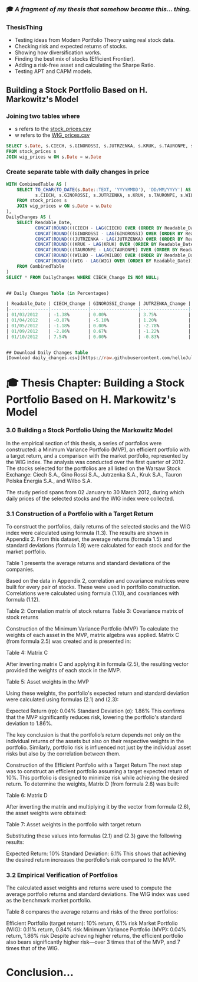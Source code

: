 
### 🎓 _A fragment of my thesis that somehow became this... thing._


### ThesisThing  
- Testing ideas from Modern Portfolio Theory using real stock data.
- Checking risk and expected returns of stocks.
- Showing how diversification works.
- Finding the best mix of stocks (Efficient Frontier).
- Adding a risk-free asset and calculating the Sharpe Ratio.
- Testing APT and CAPM models.

## Building a Stock Portfolio Based on H. Markowitz's Model

### Joining two tables where

- s refers to the [stock_prices.csv](https://github.com/helloJulie/Thesis/blob/main/stock%20prices.csv)  
- w refers to the [WIG_prices.csv](https://github.com/helloJulie/Thesis/blob/main/WIG%20prices.csv)

```sql
SELECT s.Date, s.CIECH, s.GINOROSSI, s.JUTRZENKA, s.KRUK, s.TAURONPE, s.WILBO, w.WIG 
FROM stock_prices s 
JOIN wig_prices w ON s.Date = w.Date
```

### Create separate table with daily changes in price
```sql
WITH CombinedTable AS (
    SELECT TO_CHAR(TO_DATE(s.Date::TEXT, 'YYYYMMDD'), 'DD/MM/YYYY') AS Readable_Date,
           s.CIECH, s.GINOROSSI, s.JUTRZENKA, s.KRUK, s.TAURONPE, s.WILBO, w.WIG
    FROM stock_prices s 
    JOIN wig_prices w ON s.Date = w.Date
),
DailyChanges AS (
    SELECT Readable_Date,
           CONCAT(ROUND(((CIECH - LAG(CIECH) OVER (ORDER BY Readable_Date)) / LAG(CIECH) OVER (ORDER BY Readable_Date)) * 100, 2), '%') AS CIECH_Change,
           CONCAT(ROUND(((GINOROSSI - LAG(GINOROSSI) OVER (ORDER BY Readable_Date)) / LAG(GINOROSSI) OVER (ORDER BY Readable_Date)) * 100, 2), '%') AS GINOROSSI_Change,
           CONCAT(ROUND(((JUTRZENKA - LAG(JUTRZENKA) OVER (ORDER BY Readable_Date)) / LAG(JUTRZENKA) OVER (ORDER BY Readable_Date)) * 100, 2), '%') AS JUTRZENKA_Change,
           CONCAT(ROUND(((KRUK - LAG(KRUK) OVER (ORDER BY Readable_Date)) / LAG(KRUK) OVER (ORDER BY Readable_Date)) * 100, 2), '%') AS KRUK_Change,
           CONCAT(ROUND(((TAURONPE - LAG(TAURONPE) OVER (ORDER BY Readable_Date)) / LAG(TAURONPE) OVER (ORDER BY Readable_Date)) * 100, 2), '%') AS TAURONPE_Change,
           CONCAT(ROUND(((WILBO - LAG(WILBO) OVER (ORDER BY Readable_Date)) / LAG(WILBO) OVER (ORDER BY Readable_Date)) * 100, 2), '%') AS WILBO_Change,
           CONCAT(ROUND(((WIG - LAG(WIG) OVER (ORDER BY Readable_Date)) / LAG(WIG) OVER (ORDER BY Readable_Date)) * 100, 2), '%') AS WIG_Change
    FROM CombinedTable
)
SELECT * FROM DailyChanges WHERE CIECH_Change IS NOT NULL;


## Daily Changes Table (in Percentages)

| Readable_Date | CIECH_Change | GINOROSSI_Change | JUTRZENKA_Change | KRUK_Change | TAURONPE_Change | WILBO_Change | WIG_Change |
|---------------|--------------|------------------|------------------|-------------|-----------------|--------------|-------------|
| 01/03/2012    | -1.38%       | 0.00%            | 3.75%            | 0.51%       | 1.68%           | 3.03%        | 0.38%       |
| 01/04/2012    | -0.87%       | -5.10%           | 1.20%            | -0.46%      | 0.74%           | 0.00%        | -0.73%      |
| 01/05/2012    | -1.18%       | 0.00%            | -2.78%           | -0.46%      | -0.55%          | 2.94%        | -1.16%      |
| 01/09/2012    | -2.86%       | 0.67%            | -1.22%           | 0.93%       | -0.92%          | 0.00%        | -1.05%      |
| 01/10/2012    | 7.54%        | 0.00%            | -0.83%           | -1.61%      | 0.00%           | -5.71%       | 0.68%       |


## Download Daily Changes Table
[Download daily_changes.csv](https://raw.githubusercontent.com/helloJulie/Thesis/main/daily_changes.csv)
```


# 🎓 Thesis Chapter: Building a Stock Portfolio Based on H. Markowitz's Model

### 3.0 Building a Stock Portfolio Using the Markowitz Model
In the empirical section of this thesis, a series of portfolios were constructed: a Minimum Variance Portfolio (MVP), an efficient portfolio with a target return, and a comparison with the market portfolio, represented by the WIG index. The analysis was conducted over the first quarter of 2012. The stocks selected for the portfolios are all listed on the Warsaw Stock Exchange: Ciech S.A., Gino Rossi S.A., Jutrzenka S.A., Kruk S.A., Tauron Polska Energia S.A., and Wilbo S.A.

The study period spans from 02 January to 30 March 2012, during which daily prices of the selected stocks and the WIG index were collected.

### 3.1 Construction of a Portfolio with a Target Return
To construct the portfolios, daily returns of the selected stocks and the WIG index were calculated using formula (1.3). The results are shown in Appendix 2. From this dataset, the average returns (formula 1.5) and standard deviations (formula 1.9) were calculated for each stock and for the market portfolio.

Table 1 presents the average returns and standard deviations of the companies.

Based on the data in Appendix 2, correlation and covariance matrices were built for every pair of stocks. These were used in portfolio construction. Correlations were calculated using formula (1.10), and covariances with formula (1.12).

Table 2: Correlation matrix of stock returns
Table 3: Covariance matrix of stock returns

Construction of the Minimum Variance Portfolio (MVP)
To calculate the weights of each asset in the MVP, matrix algebra was applied.
Matrix C (from formula 2.5) was created and is presented in:

Table 4: Matrix C

After inverting matrix C and applying it in formula (2.5), the resulting vector provided the weights of each stock in the MVP.

Table 5: Asset weights in the MVP

Using these weights, the portfolio's expected return and standard deviation were calculated using formulas (2.1) and (2.3):

Expected Return (rp): 0.04%
Standard Deviation (σ): 1.86%
This confirms that the MVP significantly reduces risk, lowering the portfolio's standard deviation to 1.86%.

The key conclusion is that the portfolio’s return depends not only on the individual returns of the assets but also on their respective weights in the portfolio. Similarly, portfolio risk is influenced not just by the individual asset risks but also by the correlation between them.

Construction of the Efficient Portfolio with a Target Return
The next step was to construct an efficient portfolio assuming a target expected return of 10%. This portfolio is designed to minimize risk while achieving the desired return.
To determine the weights, Matrix D (from formula 2.6) was built:

Table 6: Matrix D

After inverting the matrix and multiplying it by the vector from formula (2.6), the asset weights were obtained:

Table 7: Asset weights in the portfolio with target return

Substituting these values into formulas (2.1) and (2.3) gave the following results:

Expected Return: 10%
Standard Deviation: 6.1%
This shows that achieving the desired return increases the portfolio's risk compared to the MVP.

### 3.2 Empirical Verification of Portfolios
The calculated asset weights and returns were used to compute the average portfolio returns and standard deviations. The WIG index was used as the benchmark market portfolio.

Table 8 compares the average returns and risks of the three portfolios:

Efficient Portfolio (target return): 10% return, 6.1% risk
Market Portfolio (WIG): 0.11% return, 0.84% risk
Minimum Variance Portfolio (MVP): 0.04% return, 1.86% risk
Despite achieving higher returns, the efficient portfolio also bears significantly higher risk—over 3 times that of the MVP, and 7 times that of the WIG.

# Conclusion...



